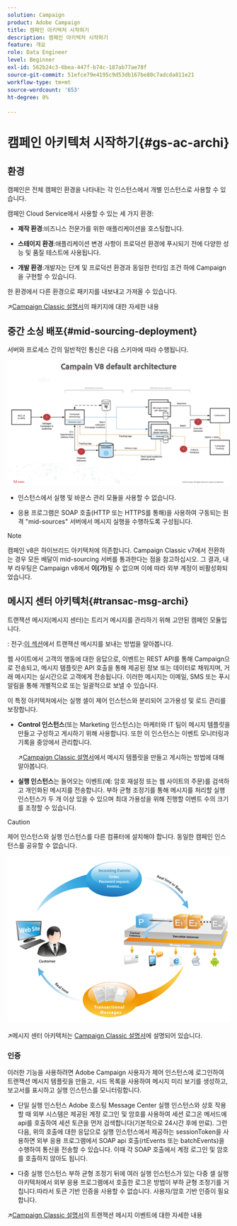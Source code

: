 ```yaml
---
solution: Campaign
product: Adobe Campaign
title: 캠페인 아키텍처 시작하기
description: 캠페인 아키텍처 시작하기
feature: 개요
role: Data Engineer
level: Beginner
exl-id: 562b24c3-6bea-447f-b74c-187ab77ae78f
source-git-commit: 51efce79e4195c9d53db167be80c7adcda811e21
workflow-type: tm+mt
source-wordcount: '653'
ht-degree: 0%

---
```


# 캠페인 아키텍처 시작하기{#gs-ac-archi}

## 환경

캠페인은 전체 캠페인 환경을 나타내는 각 인스턴스에서 개별 인스턴스로 사용할 수 있습니다.

캠페인 Cloud Service에서 사용할 수 있는 세 가지 환경:

* **제작 환경**:비즈니스 전문가를 위한 애플리케이션을 호스팅합니다.

* **스테이지 환경**:애플리케이션 변경 사항이 프로덕션 환경에 푸시되기 전에 다양한 성능 및 품질 테스트에 사용됩니다.

* **개발 환경**:개발자는 단계 및 프로덕션 환경과 동일한 런타임 조건 하에 Campaign을 구현할 수 있습니다.

한 환경에서 다른 환경으로 패키지를 내보내고 가져올 수 있습니다.

:arrow_upper_right:[Campaign Classic 설명서](https://experienceleague.adobe.com/docs/campaign-classic/using/getting-started/administration-basics/working-with-data-packages.html)의 패키지에 대한 자세한 내용

## 중간 소싱 배포{#mid-sourcing-deployment}

서버와 프로세스 간의 일반적인 통신은 다음 스키마에 따라 수행됩니다.

![](assets/architecture.png)

* 인스턴스에서 실행 및 바운스 관리 모듈을 사용할 수 없습니다.

* 응용 프로그램은 SOAP 호출(HTTP 또는 HTTPS를 통해)을 사용하여 구동되는 원격 &quot;mid-sources&quot; 서버에서 메시지 실행을 수행하도록 구성됩니다.

>[!NOTE]
>
> 캠페인 v8은 하이브리드 아키텍처에 의존합니다. Campaign Classic v7에서 전환하는 경우 모든 배달이 mid-sourcing 서버를 통과한다는 점을 참고하십시오.
> 그 결과, 내부 라우팅은 Campaign v8에서 **이(가)**&#x200B;될 수 없으며 이에 따라 외부 계정이 비활성화되었습니다.


## 메시지 센터 아키텍처{#transac-msg-archi}

트랜잭션 메시지(메시지 센터)는 트리거 메시지를 관리하기 위해 고안된 캠페인 모듈입니다.

: 전구:[이 섹션](../send/transactional.md)에서 트랜잭션 메시지를 보내는 방법을 알아봅니다.

웹 사이트에서 고객의 행동에 대한 응답으로, 이벤트는 REST API를 통해 Campaign으로 전송되고, 메시지 템플릿은 API 호출을 통해 제공된 정보 또는 데이터로 채워지며, 거래 메시지는 실시간으로 고객에게 전송됩니다. 이러한 메시지는 이메일, SMS 또는 푸시 알림을 통해 개별적으로 또는 일괄적으로 보낼 수 있습니다.

이 특정 아키텍처에서는 실행 셀이 제어 인스턴스와 분리되어 고가용성 및 로드 관리를 보장합니다.

* **Control 인스턴스**(또는 Marketing 인스턴스)는 마케터와 IT 팀이 메시지 템플릿을 만들고 구성하고 게시하기 위해 사용합니다. 또한 이 인스턴스는 이벤트 모니터링과 기록을 중앙에서 관리합니다.

   :arrow_upper_right:[Campaign Classic 설명서](https://experienceleague.adobe.com/docs/campaign-classic/using/transactional-messaging/message-templates/introduction.html?lang=en#transactional-messaging)에서 메시지 템플릿을 만들고 게시하는 방법에 대해 알아봅니다.

* **실행 인스턴스**&#x200B;는 들어오는 이벤트(예: 암호 재설정 또는 웹 사이트의 주문)를 검색하고 개인화된 메시지를 전송합니다. 부하 균형 조정기를 통해 메시지를 처리할 실행 인스턴스가 두 개 이상 있을 수 있으며 최대 가용성을 위해 진행할 이벤트 수의 크기를 조정할 수 있습니다.

>[!CAUTION]
>
>제어 인스턴스와 실행 인스턴스를 다른 컴퓨터에 설치해야 합니다. 동일한 캠페인 인스턴스를 공유할 수 없습니다.

![](assets/messagecenter_diagram.png)

:arrow_upper_right:메시지 센터 아키텍처는 [Campaign Classic 설명서](https://experienceleague.adobe.com/docs/campaign-classic/using/transactional-messaging/introduction/transactional-messaging-architecture.html?lang=en#transactional-messaging)에 설명되어 있습니다.


### 인증

이러한 기능을 사용하려면 Adobe Campaign 사용자가 제어 인스턴스에 로그인하여 트랜잭션 메시지 템플릿을 만들고, 시드 목록을 사용하여 메시지 미리 보기를 생성하고, 보고서를 표시하고 실행 인스턴스를 모니터링합니다.

* 단일 실행 인스턴스
Adobe 호스팅 Message Center 실행 인스턴스와 상호 작용할 때 외부 시스템은 제공된 계정 로그인 및 암호를 사용하여 세션 로그온 메서드에 api를 호출하여 세션 토큰을 먼저 검색합니다(기본적으로 24시간 후에 만료).
그런 다음, 위의 호출에 대한 응답으로 실행 인스턴스에서 제공하는 sessionToken을 사용하면 외부 응용 프로그램에서 SOAP api 호출(rtEvents 또는 batchEvents)을 수행하여 통신을 전송할 수 있습니다. 이때 각 SOAP 호출에서 계정 로그인 및 암호를 호출하지 않아도 됩니다.

* 다중 실행 인스턴스
부하 균형 조정기 뒤에 여러 실행 인스턴스가 있는 다중 셀 실행 아키텍처에서 외부 응용 프로그램에서 호출한 로그온 방법이 부하 균형 조정기를 거칩니다.따라서 토큰 기반 인증을 사용할 수 없습니다. 사용자/암호 기반 인증이 필요합니다.

:arrow_upper_right:[Campaign Classic 설명서](https://experienceleague.corp.adobe.com/docs/campaign-classic/using/transactional-messaging/introduction/event-description.html?lang=en#about-transactional-messaging-datamodel)의 트랜잭션 메시지 이벤트에 대한 자세한 내용